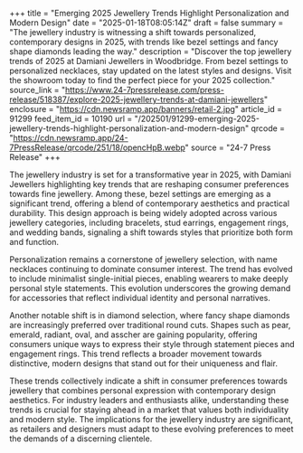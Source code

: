 +++
title = "Emerging 2025 Jewellery Trends Highlight Personalization and Modern Design"
date = "2025-01-18T08:05:14Z"
draft = false
summary = "The jewellery industry is witnessing a shift towards personalized, contemporary designs in 2025, with trends like bezel settings and fancy shape diamonds leading the way."
description = "Discover the top jewellery trends of 2025 at Damiani Jewellers in Woodbridge. From bezel settings to personalized necklaces, stay updated on the latest styles and designs. Visit the showroom today to find the perfect piece for your 2025 collection."
source_link = "https://www.24-7pressrelease.com/press-release/518387/explore-2025-jewellery-trends-at-damiani-jewellers"
enclosure = "https://cdn.newsramp.app/banners/retail-2.jpg"
article_id = 91299
feed_item_id = 10190
url = "/202501/91299-emerging-2025-jewellery-trends-highlight-personalization-and-modern-design"
qrcode = "https://cdn.newsramp.app/24-7PressRelease/qrcode/251/18/opencHpB.webp"
source = "24-7 Press Release"
+++

<p>The jewellery industry is set for a transformative year in 2025, with Damiani Jewellers highlighting key trends that are reshaping consumer preferences towards fine jewellery. Among these, bezel settings are emerging as a significant trend, offering a blend of contemporary aesthetics and practical durability. This design approach is being widely adopted across various jewellery categories, including bracelets, stud earrings, engagement rings, and wedding bands, signaling a shift towards styles that prioritize both form and function.</p><p>Personalization remains a cornerstone of jewellery selection, with name necklaces continuing to dominate consumer interest. The trend has evolved to include minimalist single-initial pieces, enabling wearers to make deeply personal style statements. This evolution underscores the growing demand for accessories that reflect individual identity and personal narratives.</p><p>Another notable shift is in diamond selection, where fancy shape diamonds are increasingly preferred over traditional round cuts. Shapes such as pear, emerald, radiant, oval, and asscher are gaining popularity, offering consumers unique ways to express their style through statement pieces and engagement rings. This trend reflects a broader movement towards distinctive, modern designs that stand out for their uniqueness and flair.</p><p>These trends collectively indicate a shift in consumer preferences towards jewellery that combines personal expression with contemporary design aesthetics. For industry leaders and enthusiasts alike, understanding these trends is crucial for staying ahead in a market that values both individuality and modern style. The implications for the jewellery industry are significant, as retailers and designers must adapt to these evolving preferences to meet the demands of a discerning clientele.</p>